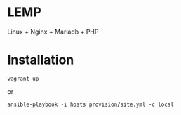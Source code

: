 LEMP
===

Linux + Nginx + Mariadb + PHP

# Installation

```
vagrant up
```
or

```
ansible-playbook -i hosts provision/site.yml -c local
```

